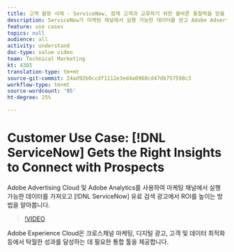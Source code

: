 ```yaml
---
title: 고객 활용 사례 - ServiceNow, 잠재 고객과 교류하기 위한 올바른 통찰력을 얻을 수 있습니다.
description: ServiceNow가 마케팅 채널에서 실행 가능한 데이터를 얻고 Adobe Advertising Cloud 및 Adobe Analytics을 통해 유료 검색 광고에 대한 ROI를 향상시키는 방법을 살펴볼 수 있습니다.
feature: use cases
topics: null
audience: all
activity: understand
doc-type: value video
team: Technical Marketing
kt: 4385
translation-type: tm+mt
source-git-commit: 24ad92b0ccdf1112e3ed4a0968cd47db757598c3
workflow-type: tm+mt
source-wordcount: '95'
ht-degree: 25%

---
```



# Customer Use Case: [!DNL ServiceNow] Gets the Right Insights to Connect with Prospects

Adobe Advertising Cloud 및 Adobe Analytics를 사용하여 마케팅 채널에서 실행 가능한 데이터를 가져오고 [!DNL ServiceNow] 유료 검색 광고에서 ROI를 높이는 방법을 알아봅니다.

>[!VIDEO](https://video.tv.adobe.com/v/31504/?quality=12)

Adobe Experience Cloud은 크로스채널 마케팅, 디지털 광고, 고객 및 데이터 최적화 등에서 탁월한 성과를 달성하는 데 필요한 통합 툴을 제공합니다.
